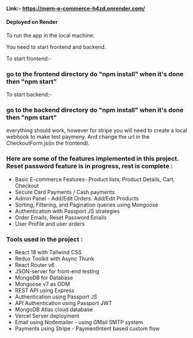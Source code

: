#### Link:-    https://mern-e-commerce-h4zd.onrender.com/
#### Deployed on Render


To run the app in the local machine:

You need to start frontend and backend.

To start frontend:-
### go to the frontend directory do "npm install" when it's done then "npm start"

To start backend:-
### go to the backend directory do "npm install" when it's done then "npm start"

everything should work, however for stripe you will need to create a local webhook to make test paymeny. And change the url in the CheckoutForm.js(in the frontend).


 
### Here are some of the features implemented in this project. Reset password feature is in progress, rest is complete :
- Basic E-commerce Features- Product lists, Product Details, Cart, Checkout 
- Secure Card Payments / Cash payments
- Admin Panel - Add/Edit Orders. Add/Edit Products
- Sorting, Filtering, and Pagination queries using Mongoose
- Authentication with Passport JS strategies
- Order Emails, Reset Password Emails
- User Profile and user orders

### Tools used in the project :
- React 18 with Tailwind CSS
- Redux Toolkit with Async Thunk
- React Router v6
- JSON-server for front-end testing
- MongoDB for Database
- Mongoose v7 as ODM
- REST API using Express
- Authentication using Passport JS
- API Authentication using Passport JWT
- MongoDB Atlas cloud database
- Vercel Server deployment
- Email using Nodemailer - using GMail SMTP system
- Payments using Stripe - PaymentIntent based custom flow
